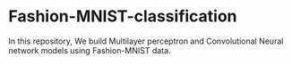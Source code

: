 # Fashion-MNIST-classification
In this repository, We build Multilayer perceptron and Convolutional Neural network models using Fashion-MNIST data.
